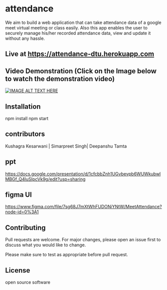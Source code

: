 # attendance 
We aim to build a web application that can take attendance data of a google meet virtual meeting or class easily. Also this app enables the user to securely manage his/her recorded attendance data, view and update it  without any hassle.

## Live at https://attendance-dtu.herokuapp.com

##   Video Demonstration (Click on the Image below to watch the demonstration video)

[![IMAGE ALT TEXT HERE](https://img.youtube.com/vi/6bqLd5Gheeg/maxresdefault.jpg)](https://www.youtube.com/watch?v=6bqLd5Gheeg)

## Installation

npm install 
npm start

## contributors
 
 Kushagra Kesarwani |
Simarpreet Singh| Deepanshu Tamta


## ppt 
https://docs.google.com/presentation/d/1cfcbbZnh1UGvbevpb6WUWkubwlMBGf_Q4luSIpcVk9g/edit?usp=sharing

## figma UI
https://www.figma.com/file/7sg68J7mXtWhFUDONiYNtW/MeetAttendance?node-id=0%3A1


## Contributing
Pull requests are welcome. For major changes, please open an issue first to discuss what you would like to change.

Please make sure to test as appropriate before pull request.

## License
open source software 
